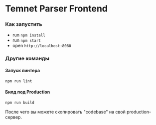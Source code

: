 Temnet Parser Frontend
===================

### Как запустить

- run ```npm install```
- run ```npm start```
- open ```http://localhost:8080```

### Другие команды

#### Запуск линтера

```
npm run lint
```

#### Билд под Production

```
npm run build
```

После чего вы можете скопировать "codebase" на свой production-сервер.

